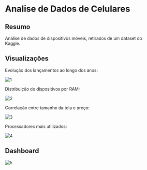# Analise de Dados de Celulares

## Resumo
<p>Análise de dados de dispositivos móveis, retirados de um dataset do Kaggle. 
</p>

## Visualizações

<p>Evolução dos lançamentos ao longo dos anos:
</p>

![1](https://github.com/user-attachments/assets/6aa674ab-0cfd-481e-8aec-db1d1660dadb)

<p>Distribuição de dispositivos por RAM:
</p>

![2](https://github.com/user-attachments/assets/4fb9842b-58cf-470a-bba8-c2b54a40cc5e)

<p>Correlação entre tamanho da tela e preço:
</p>

![3](https://github.com/user-attachments/assets/030a594c-b6ee-4e8a-9ea5-a37561859dff)

<p>Processadores mais utilizados:
</p>

![4](https://github.com/user-attachments/assets/4b26dbb2-b3ec-4375-9001-32f6f22935ef)

## Dashboard

![5](https://github.com/user-attachments/assets/d9f9c8f3-50fc-4a04-aced-7e660c1c8b0a)
